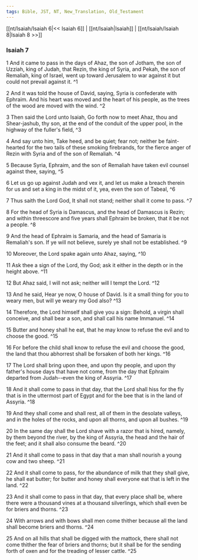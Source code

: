 ```yaml
---
tags: Bible, JST, NT, New_Translation, Old_Testament
---
```


[[nt/Isaiah/Isaiah 6|<< Isaiah 6]] | [[nt/Isaiah|Isaiah]] | [[nt/Isaiah/Isaiah 8|Isaiah 8 >>]]

### Isaiah 7

1 And it came to pass in the days of Ahaz, the son of Jotham, the son of Uzziah, king of Judah, that Rezin, the king of Syria, and Pekah, the son of Remaliah, king of Israel, went up toward Jerusalem to war against it but could not prevail against it.  ^1

2 And it was told the house of David, saying, Syria is confederate with Ephraim. And his heart was moved and the heart of his people, as the trees of the wood are moved with the wind.  ^2

3 Then said the Lord unto Isaiah, Go forth now to meet Ahaz, thou and Shear-jashub, thy son, at the end of the conduit of the upper pool, in the highway of the fuller\'s field,  ^3

4 And say unto him, Take heed, and be quiet; fear not; neither be faint-hearted for the two tails of these smoking firebrands, for the fierce anger of Rezin with Syria and of the son of Remaliah.  ^4

5 Because Syria, Ephraim, and the son of Remaliah have taken evil counsel against thee, saying,  ^5

6 Let us go up against Judah and vex it, and let us make a breach therein for us and set a king in the midst of it, yea, even the son of Tabeal,  ^6

7 Thus saith the Lord God, It shall not stand; neither shall it come to pass.  ^7

8 For the head of Syria is Damascus, and the head of Damascus is Rezin; and within threescore and five years shall Ephraim be broken, that it be not a people.  ^8

9 And the head of Ephraim is Samaria, and the head of Samaria is Remaliah\'s son. If ye will not believe, surely ye shall not be established.  ^9

10 Moreover, the Lord spake again unto Ahaz, saying,  ^10

11 Ask thee a sign of the Lord, thy God; ask it either in the depth or in the height above.  ^11

12 But Ahaz said, I will not ask; neither will I tempt the Lord.  ^12

13 And he said, Hear ye now, O house of David. Is it a small thing for you to weary men, but will ye weary my God also?  ^13

14 Therefore, the Lord himself shall give you a sign: Behold, a virgin shall conceive, and shall bear a son, and shall call his name Immanuel.  ^14

15 Butter and honey shall he eat, that he may know to refuse the evil and to choose the good.  ^15

16 For before the child shall know to refuse the evil and choose the good, the land that thou abhorrest shall be forsaken of both her kings.  ^16

17 The Lord shall bring upon thee, and upon thy people, and upon thy father\'s house days that have not come, from the day that Ephraim departed from Judah\--even the king of Assyria.  ^17

18 And it shall come to pass in that day, that the Lord shall hiss for the fly that is in the uttermost part of Egypt and for the bee that is in the land of Assyria.  ^18

19 And they shall come and shall rest, all of them in the desolate valleys, and in the holes of the rocks, and upon all thorns, and upon all bushes.  ^19

20 In the same day shall the Lord shave with a razor that is hired, namely, by them beyond the river, by the king of Assyria, the head and the hair of the feet; and it shall also consume the beard.  ^20

21 And it shall come to pass in that day that a man shall nourish a young cow and two sheep.  ^21

22 And it shall come to pass, for the abundance of milk that they shall give, he shall eat butter; for butter and honey shall everyone eat that is left in the land.  ^22

23 And it shall come to pass in that day, that every place shall be, where there were a thousand vines at a thousand silverlings, which shall even be for briers and thorns.  ^23

24 With arrows and with bows shall men come thither because all the land shall become briers and thorns.  ^24

25 And on all hills that shall be digged with the mattock, there shall not come thither the fear of briers and thorns; but it shall be for the sending forth of oxen and for the treading of lesser cattle.  ^25

 
